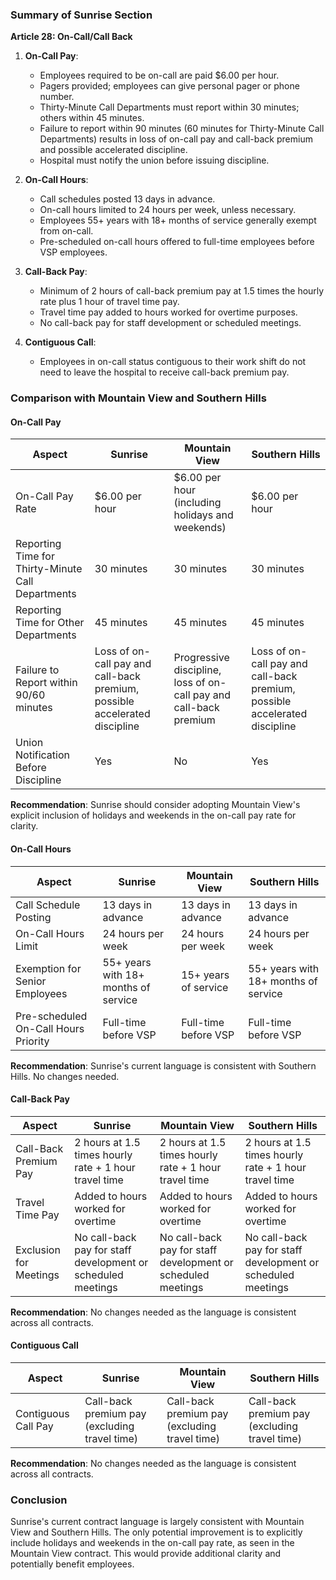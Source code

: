 ### Summary of Sunrise Section

**Article 28: On-Call/Call Back**

1. **On-Call Pay**: 
   - Employees required to be on-call are paid $6.00 per hour.
   - Pagers provided; employees can give personal pager or phone number.
   - Thirty-Minute Call Departments must report within 30 minutes; others within 45 minutes.
   - Failure to report within 90 minutes (60 minutes for Thirty-Minute Call Departments) results in loss of on-call pay and call-back premium and possible accelerated discipline.
   - Hospital must notify the union before issuing discipline.

2. **On-Call Hours**:
   - Call schedules posted 13 days in advance.
   - On-call hours limited to 24 hours per week, unless necessary.
   - Employees 55+ years with 18+ months of service generally exempt from on-call.
   - Pre-scheduled on-call hours offered to full-time employees before VSP employees.

3. **Call-Back Pay**:
   - Minimum of 2 hours of call-back premium pay at 1.5 times the hourly rate plus 1 hour of travel time pay.
   - Travel time pay added to hours worked for overtime purposes.
   - No call-back pay for staff development or scheduled meetings.

4. **Contiguous Call**:
   - Employees in on-call status contiguous to their work shift do not need to leave the hospital to receive call-back premium pay.

### Comparison with Mountain View and Southern Hills

#### On-Call Pay

| Aspect | Sunrise | Mountain View | Southern Hills |
|--------|---------|---------------|----------------|
| On-Call Pay Rate | $6.00 per hour | $6.00 per hour (including holidays and weekends) | $6.00 per hour |
| Reporting Time for Thirty-Minute Call Departments | 30 minutes | 30 minutes | 30 minutes |
| Reporting Time for Other Departments | 45 minutes | 45 minutes | 45 minutes |
| Failure to Report within 90/60 minutes | Loss of on-call pay and call-back premium, possible accelerated discipline | Progressive discipline, loss of on-call pay and call-back premium | Loss of on-call pay and call-back premium, possible accelerated discipline |
| Union Notification Before Discipline | Yes | No | Yes |

**Recommendation**: Sunrise should consider adopting Mountain View's explicit inclusion of holidays and weekends in the on-call pay rate for clarity.

#### On-Call Hours

| Aspect | Sunrise | Mountain View | Southern Hills |
|--------|---------|---------------|----------------|
| Call Schedule Posting | 13 days in advance | 13 days in advance | 13 days in advance |
| On-Call Hours Limit | 24 hours per week | 24 hours per week | 24 hours per week |
| Exemption for Senior Employees | 55+ years with 18+ months of service | 15+ years of service | 55+ years with 18+ months of service |
| Pre-scheduled On-Call Hours Priority | Full-time before VSP | Full-time before VSP | Full-time before VSP |

**Recommendation**: Sunrise's current language is consistent with Southern Hills. No changes needed.

#### Call-Back Pay

| Aspect | Sunrise | Mountain View | Southern Hills |
|--------|---------|---------------|----------------|
| Call-Back Premium Pay | 2 hours at 1.5 times hourly rate + 1 hour travel time | 2 hours at 1.5 times hourly rate + 1 hour travel time | 2 hours at 1.5 times hourly rate + 1 hour travel time |
| Travel Time Pay | Added to hours worked for overtime | Added to hours worked for overtime | Added to hours worked for overtime |
| Exclusion for Meetings | No call-back pay for staff development or scheduled meetings | No call-back pay for staff development or scheduled meetings | No call-back pay for staff development or scheduled meetings |

**Recommendation**: No changes needed as the language is consistent across all contracts.

#### Contiguous Call

| Aspect | Sunrise | Mountain View | Southern Hills |
|--------|---------|---------------|----------------|
| Contiguous Call Pay | Call-back premium pay (excluding travel time) | Call-back premium pay (excluding travel time) | Call-back premium pay (excluding travel time) |

**Recommendation**: No changes needed as the language is consistent across all contracts.

### Conclusion

Sunrise's current contract language is largely consistent with Mountain View and Southern Hills. The only potential improvement is to explicitly include holidays and weekends in the on-call pay rate, as seen in the Mountain View contract. This would provide additional clarity and potentially benefit employees.